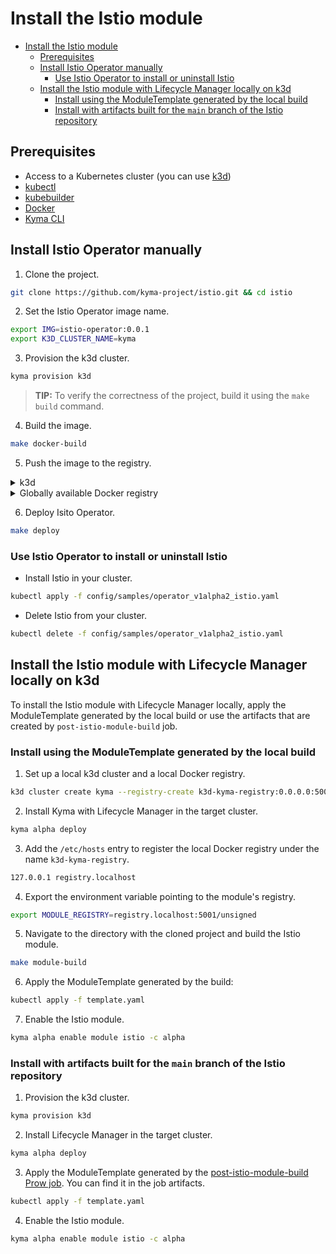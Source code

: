 # Install the Istio module
- [Install the Istio module](#install-the-istio-module)
  - [Prerequisites](#prerequisites)
  - [Install Istio Operator manually](#install-istio-operator-manually)
    - [Use Istio Operator to install or uninstall Istio](#use-istio-operator-to-install-or-uninstall-istio)
  - [Install the Istio module with Lifecycle Manager locally on k3d](#install-the-istio-module-with-lifecycle-manager-locally-on-k3d)
    - [Install using the ModuleTemplate generated by the local build](#install-using-the-moduletemplate-generated-by-the-local-build)
    - [Install with artifacts built for the `main` branch of the Istio repository](#install-with-artifacts-built-for-the-main-branch-of-the-istio-repository)

## Prerequisites

- Access to a Kubernetes cluster (you can use [k3d](https://k3d.io/v5.5.1/))
- [kubectl](https://kubernetes.io/docs/tasks/tools/)
- [kubebuilder](https://book.kubebuilder.io/)
- [Docker](https://www.docker.com)
- [Kyma CLI](https://kyma-project.io/docs/kyma/latest/04-operation-guides/operations/01-install-kyma-CLI)

## Install Istio Operator manually

1. Clone the project.

```bash
git clone https://github.com/kyma-project/istio.git && cd istio
```

2. Set the Istio Operator image name.

```bash
export IMG=istio-operator:0.0.1
export K3D_CLUSTER_NAME=kyma
```

3. Provision the k3d cluster.

```bash
kyma provision k3d
```
>**TIP:** To verify the correctness of the project, build it using the `make build` command.

4. Build the image.

```bash
make docker-build
```

5. Push the image to the registry.

<div tabs name="Push image" group="istio-operator-installation">
  <details>
  <summary label="k3d">
  k3d
  </summary>

   ```bash
   k3d image import $IMG -c $K3D_CLUSTER_NAME
   ```

  </details>
  <details>
  <summary label="Docker registry">
  Globally available Docker registry
  </summary>

   ```bash
   make docker-push
   ```

  </details>
</div>

6. Deploy Isito Operator.

```bash
make deploy
```

### Use Istio Operator to install or uninstall Istio

- Install Istio in your cluster.

```bash
kubectl apply -f config/samples/operator_v1alpha2_istio.yaml
```

- Delete Istio from your cluster.

```bash
kubectl delete -f config/samples/operator_v1alpha2_istio.yaml
```

## Install the Istio module with Lifecycle Manager locally on k3d

To install the Istio module with Lifecycle Manager locally, apply the ModuleTemplate generated by the local build or use the artifacts that are created by `post-istio-module-build` job. 

### Install using the ModuleTemplate generated by the local build

1. Set up a local k3d cluster and a local Docker registry.

```bash
k3d cluster create kyma --registry-create k3d-kyma-registry:0.0.0.0:5001
```

2. Install Kyma with Lifecycle Manager in the target cluster.

```bash
kyma alpha deploy
```

3. Add the `/etc/hosts` entry to register the local Docker registry under the name `k3d-kyma-registry`.

```bash
127.0.0.1 registry.localhost
```

4. Export the environment variable pointing to the module's registry.

```bash
export MODULE_REGISTRY=registry.localhost:5001/unsigned
```

5. Navigate to the directory with the cloned project and build the Istio module.

```bash
make module-build
```

6. Apply the ModuleTemplate generated by the build:  

```bash
kubectl apply -f template.yaml
```

7. Enable the Istio module. 

```bash
kyma alpha enable module istio -c alpha
```

### Install with artifacts built for the `main` branch of the Istio repository

1. Provision the k3d cluster.

```bash
kyma provision k3d
```

2. Install Lifecycle Manager in the target cluster.

```bash
kyma alpha deploy
```

3. Apply the ModuleTemplate generated by the [post-istio-module-build Prow job](https://status.build.kyma-project.io/job-history/gs/kyma-prow-logs/logs/post-istio-module-build). You can find it in the job artifacts.

```bash
kubectl apply -f template.yaml
```

4. Enable the Istio module. 

```bash
kyma alpha enable module istio -c alpha
```
